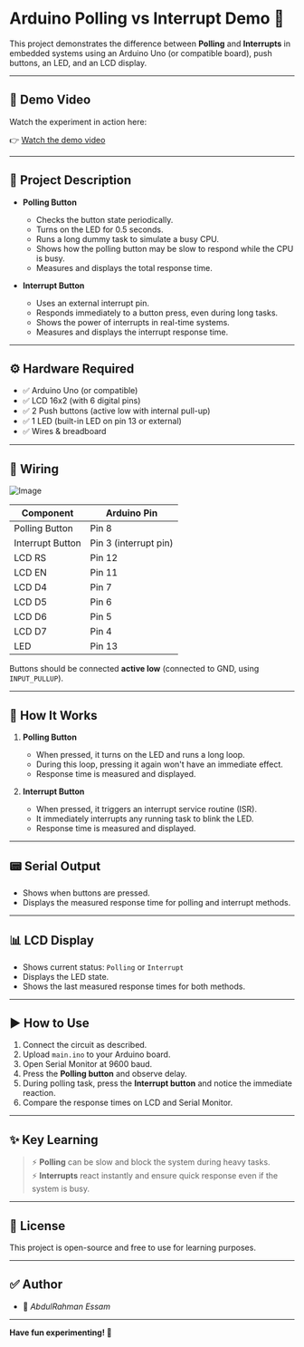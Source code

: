 # Arduino Polling vs Interrupt Demo 🚦

This project demonstrates the difference between **Polling** and **Interrupts** in embedded systems using an Arduino Uno (or compatible board), push buttons, an LED, and an LCD display.

---

## 🎥 **Demo Video**

Watch the experiment in action here:  

👉 [Watch the demo video](https://github.com/user-attachments/assets/ca6f329c-1239-41fb-87ec-cb944817b139)


---

## 📌 **Project Description**

- **Polling Button**
  - Checks the button state periodically.
  - Turns on the LED for 0.5 seconds.
  - Runs a long dummy task to simulate a busy CPU.
  - Shows how the polling button may be slow to respond while the CPU is busy.
  - Measures and displays the total response time.

- **Interrupt Button**
  - Uses an external interrupt pin.
  - Responds immediately to a button press, even during long tasks.
  - Shows the power of interrupts in real-time systems.
  - Measures and displays the interrupt response time.

---

## ⚙️ **Hardware Required**

- ✅ Arduino Uno (or compatible)
- ✅ LCD 16x2 (with 6 digital pins)
- ✅ 2 Push buttons (active low with internal pull-up)
- ✅ 1 LED (built-in LED on pin 13 or external)
- ✅ Wires & breadboard

---

## 🔌 **Wiring**

![Image](https://github.com/user-attachments/assets/8ee3465c-ab31-4f32-a752-4086dcbc78c5)


| Component      | Arduino Pin |
|----------------|--------------|
| Polling Button | Pin 8        |
| Interrupt Button | Pin 3 (interrupt pin) |
| LCD RS         | Pin 12       |
| LCD EN         | Pin 11       |
| LCD D4         | Pin 7        |
| LCD D5         | Pin 6        |
| LCD D6         | Pin 5        |
| LCD D7         | Pin 4        |
| LED            | Pin 13       |

Buttons should be connected **active low** (connected to GND, using `INPUT_PULLUP`).

---

## 🧩 **How It Works**

1. **Polling Button**
   - When pressed, it turns on the LED and runs a long loop.
   - During this loop, pressing it again won't have an immediate effect.
   - Response time is measured and displayed.

2. **Interrupt Button**
   - When pressed, it triggers an interrupt service routine (ISR).
   - It immediately interrupts any running task to blink the LED.
   - Response time is measured and displayed.

---

## 📟 **Serial Output**

- Shows when buttons are pressed.
- Displays the measured response time for polling and interrupt methods.

---

## 📊 **LCD Display**

- Shows current status: `Polling` or `Interrupt`
- Displays the LED state.
- Shows the last measured response times for both methods.

---

## ▶️ **How to Use**

1. Connect the circuit as described.
2. Upload `main.ino` to your Arduino board.
3. Open Serial Monitor at 9600 baud.
4. Press the **Polling button** and observe delay.
5. During polling task, press the **Interrupt button** and notice the immediate reaction.
6. Compare the response times on LCD and Serial Monitor.

---

## ✨ **Key Learning**

> ⚡ **Polling** can be slow and block the system during heavy tasks.  
> ⚡ **Interrupts** react instantly and ensure quick response even if the system is busy.

---

## 📄 **License**

This project is open-source and free to use for learning purposes.

---

## ✅ **Author**

- 👤 *AbdulRahman Essam*
---

**Have fun experimenting! 🚀**
